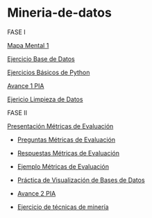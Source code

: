 # Mineria-de-datos

FASE I

[Mapa Mental 1](https://github.com/VeroAguilar/Mineria-de-datos/blob/main/MapaMental_1_1855188.pdf)


[Ejercicio Base de Datos](https://github.com/Danielaht03/Mineria-de-Datos/blob/main/Equipo_8-Ejercicio%20base%20de%20datos.pdf)


[Ejercicios Básicos de Python](https://github.com/VeroAguilar/Mineria-de-datos/blob/main/Ej_Python_1855188.ipynb)

[Avance 1 PIA](https://github.com/Danielaht03/Mineria-de-Datos/blob/main/Avance1_PIA_Equipo8.ipynb)

[Ejericio Limpieza de Datos](https://github.com/Danielaht03/Mineria-de-Datos/blob/main/Ej_Limpieza_8.ipynb)


FASE II

[Presentación Métricas de Evaluación](https://github.com/Danielaht03/Mineria-de-Datos/blob/main/Presentacion_Metricas%20de%20Evaluaci%C3%B3n_Eq8.pdf)

* [Preguntas Métricas de Evaluación](https://github.com/Danielaht03/Mineria-de-Datos/blob/main/Preguntas_Metricas%20de%20Evaluaci%C3%B3n_Eq8.pdf)

* [Respuestas Métricas de Evaluación](https://github.com/Danielaht03/Mineria-de-Datos/blob/main/Preguntas%26Respuestas_Metricas%20de%20Evaluaci%C3%B3n_Eq8.pdf)

* [Ejemplo Métricas de Evaluación](https://github.com/Danielaht03/Mineria-de-Datos/blob/main/Ejemplo_Metricas_de_Evaluacion_Eq8.ipynb)

* [Práctica de Visualización de Bases de Datos](https://github.com/Danielaht03/Mineria-de-Datos/blob/main/Visualizaci%C3%B3n_Equipo8%20.ipynb)

* [Avance 2 PIA](https://github.com/Danielaht03/Mineria-de-Datos/blob/main/AvanceII_002_Equipo08.ipynb) 

* [Ejercicio de técnicas de minería](https://github.com/Danielaht03/Mineria-de-Datos/blob/main/TecnicasPIA_002_Equipo08%20.ipynb)
